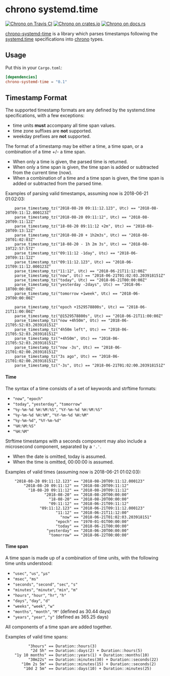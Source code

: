 # chrono systemd.time

[![Chrono on Travis CI][travis-image]][travis]
[![Chrono on crates.io][cratesio-image]][cratesio]
[![Chrono on docs.rs][docsrs-image]][docsrs]

[travis-image]: https://travis-ci.com/Odoh/chrono-systemd-time.svg?branch=master
[travis]: https://travis-ci.com/Odoh/chrono-systemd-time
[cratesio-image]: https://img.shields.io/crates/v/chrono-systemd-time.svg
[cratesio]: https://crates.io/crates/chrono-systemd-time
[docsrs-image]: https://docs.rs/chrono-systemd-time/badge.svg
[docsrs]: https://docs.rs/chrono-systemd-time

[chrono-systemd-time] is a library which parses timestamps following the [systemd.time] specifications into [chrono] types.

[chrono-systemd-time]: https://docs.rs/chrono-systemd-time/
[systemd.time]: https://www.freedesktop.org/software/systemd/man/systemd.time.html
[chrono]: https://docs.rs/chrono/

## Usage

Put this in your `Cargo.toml`:

```toml
[dependencies]
chrono-systemd-time = "0.1"
```

## Timestamp Format

The supported timestamp formats are any defined by the systemd.time specifications, with a few exceptions:
* time units **must** accompany all time span values.
* time zone suffixes are **not** supported.
* weekday prefixes are **not** supported.

The format of a timestamp may be either a time, a time span, or a combination of a time +/- a time span.
* When only a time is given, the parsed time is returned.
* When only a time span is given, the time span is added or subtracted from the current time (now).
* When a combination of a time and a time span is given, the time span is added or subtracted from the parsed time.

Examples of parsing valid timestamps, assuming now is 2018-06-21 01:02:03:
```rust,ignore
    parse_timestamp_tz("2018-08-20 09:11:12.123", Utc) == "2018-08-20T09:11:12.000123Z"
    parse_timestamp_tz("2018-08-20 09:11:12", Utc) == "2018-08-20T09:11:12Z"
    parse_timestamp_tz("18-08-20 09:11:12 +2m", Utc) == "2018-08-20T09:13:12Z"
    parse_timestamp_tz("2018-08-20 + 1h2m3s", Utc) == "2018-08-20T01:02:03Z"
    parse_timestamp_tz("18-08-20 - 1h 2m 3s", Utc) == "2018-08-19T22:57:57Z"
    parse_timestamp_tz("09:11:12 -1day", Utc) == "2018-06-20T09:11:12Z"
    parse_timestamp_tz("09:11:12.123", Utc) == "2018-06-21T09:11:12.000123Z"
    parse_timestamp_tz("11:12", Utc) == "2018-06-21T11:12:00Z"
    parse_timestamp_tz("now", Utc) == "2018-06-21T01:02:03.203918151Z"
    parse_timestamp_tz("today", Utc) == "2018-06-21T00:00:00Z"
    parse_timestamp_tz("yesterday -2days", Utc) == "2018-06-18T00:00:00Z"
    parse_timestamp_tz("tomorrow +1week", Utc) == "2018-06-29T00:00:00Z"

    parse_timestamp_tz("epoch +1529578800s", Utc) == "2018-06-21T11:00:00Z"
    parse_timestamp_tz("@1529578800s", Utc) == "2018-06-21T11:00:00Z"
    parse_timestamp_tz("now +4h50m", Utc) == "2018-06-21T05:52:03.203918151Z"
    parse_timestamp_tz("4h50m left", Utc) == "2018-06-21T05:52:03.203918151Z"
    parse_timestamp_tz("+4h50m", Utc) == "2018-06-21T05:52:03.203918151Z"
    parse_timestamp_tz("now -3s", Utc) == "2018-06-21T01:02:00.203918151Z"
    parse_timestamp_tz("3s ago", Utc) == "2018-06-21T01:02:00.203918151Z"
    parse_timestamp_tz("-3s", Utc) == "2018-06-21T01:02:00.203918151Z"
```

#### Time
The syntax of a time consists of a set of keywords and strftime formats:
* `"now"`, `"epoch"`
* `"today"`, `"yesterday"`, `"tomorrow"`
* `"%y-%m-%d %H:%M:%S"`, `"%Y-%m-%d %H:%M:%S"`
* `"%y-%m-%d %H:%M"`, `"%Y-%m-%d %H:%M"`
* `"%y-%m-%d"`, `"%Y-%m-%d"`
* `"%H:%M:%S"`
* `"%H:%M"`

Strftime timestamps with a seconds component may also include a microsecond component, separated by a `'.'`.
* When the date is omitted, today is assumed.
* When the time is omitted, 00:00:00 is assumed.

Examples of valid times (assuming now is 2018-06-21 01:02:03):
```rust,ignore
    "2018-08-20 09:11:12.123" == "2018-08-20T09:11:12.000123"
        "2018-08-20 09:11:12" == "2018-08-20T09:11:12"
          "18-08-20 09:11:12" == "2018-08-20T09:11:12"
                 "2018-08-20" == "2018-08-20T00:00:00"
                   "18-08-20" == "2018-08-20T00:00:00"
                   "09:11:12" == "2018-06-21T09:11:12"
               "09:11:12.123" == "2018-06-21T09:11:12.000123"
                      "11:12" == "2018-06-21T11:12:00"
                        "now" == "2018-06-21T01:02:03.203918151"
                      "epoch" == "1970-01-01T00:00:00"
                      "today" == "2018-06-21T00:00:00"
                  "yesterday" == "2018-06-20T00:00:00"
                   "tomorrow" == "2018-06-22T00:00:00"
```
       
#### Time span
A time span is made up of a combination of time units, with the following time units understood:
* `"usec"`, `"us"`, `"µs"`
* `"msec"`, `"ms"`
* `"seconds"`, `"second"`, `"sec"`, `"s"`
* `"minutes"`, `"minute"`, `"min"`, `"m"`
* `"hours"`, `"hour"`, `"hr"`, `"h"`
* `"days"`, `"day"`, `"d"`
* `"weeks"`, `"week"`, `"w"`
* `"months"`, `"month"`, `"M"` (defined as 30.44 days)
* `"years"`, `"year"`, `"y"` (defined as 365.25 days)

All components of a time span are added together.

Examples of valid time spans:
```rust,ignore
          "3hours" == Duration::hours(3)
           "2d 5h" == Duration::days(2) + Duration::hours(5)
    "1y 10 months" == Duration::years(1) + Duration::months(10)
          "30m22s" == Duration::minutes(30) + Duration::seconds(22)
       "10m 2s 5m" == Duration::minutes(15) + Duration::seconds(2)
        "10d 2 5m" == Duration::days(10) + Duration::minutes(25)
```
